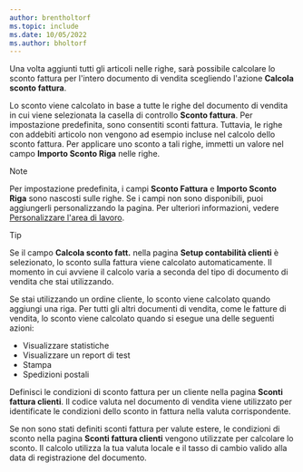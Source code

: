 ```yaml
---
author: brentholtorf
ms.topic: include
ms.date: 10/05/2022
ms.author: bholtorf
---
```

Una volta aggiunti tutti gli articoli nelle righe, sarà possibile calcolare lo sconto fattura per l'intero documento di vendita scegliendo l'azione **Calcola sconto fattura**.

Lo sconto viene calcolato in base a tutte le righe del documento di vendita in cui viene selezionata la casella di controllo **Sconto fattura**. Per impostazione predefinita, sono consentiti sconti fattura. Tuttavia, le righe con addebiti articolo non vengono ad esempio incluse nel calcolo dello sconto fattura. Per applicare uno sconto a tali righe, immetti un valore nel campo **Importo Sconto Riga** nelle righe.  

> [!NOTE]
> Per impostazione predefinita, i campi **Sconto Fattura** e **Importo Sconto Riga** sono nascosti sulle righe. Se i campi non sono disponibili, puoi aggiungerli personalizzando la pagina. Per ulteriori informazioni, vedere [Personalizzare l'area di lavoro](../ui-personalization-user.md#to-start-personalizing-a-page-through-the-personalizing-banner).

> [!TIP]
> Se il campo **Calcola sconto fatt.** nella pagina **Setup contabilità clienti** è selezionato, lo sconto sulla fattura viene calcolato automaticamente. Il momento in cui avviene il calcolo varia a seconda del tipo di documento di vendita che stai utilizzando.
>
> Se stai utilizzando un ordine cliente, lo sconto viene calcolato quando aggiungi una riga. Per tutti gli altri documenti di vendita, come le fatture di vendita, lo sconto viene calcolato quando si esegue una delle seguenti azioni:
>
> * Visualizzare statistiche
> * Visualizzare un report di test
> * Stampa
> * Spedizioni postali

Definisci le condizioni di sconto fattura per un cliente nella pagina **Sconti fattura clienti**. Il codice valuta nel documento di vendita viene utilizzato per identificate le condizioni dello sconto in fattura nella valuta corrispondente.

Se non sono stati definiti sconti fattura per valute estere, le condizioni di sconto nella pagina **Sconti fattura clienti** vengono utilizzate per calcolare lo sconto. Il calcolo utilizza la tua valuta locale e il tasso di cambio valido alla data di registrazione del documento.
